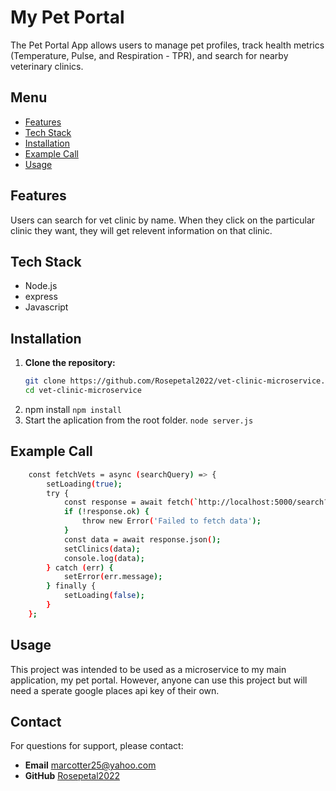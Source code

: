 # My Pet Portal

The Pet Portal App allows users to manage pet profiles, track health metrics (Temperature, Pulse, and Respiration - TPR), and search for nearby veterinary clinics.

## Menu

- [Features](#features)
- [Tech Stack](#tech-stack)
- [Installation](#installation)
- [Example Call](#example-call)
- [Usage](#usage)

## Features

Users can search for vet clinic by name. When they click on the particular clinic they want, they will get relevent information on that clinic.

## Tech Stack

- Node.js 
- express
- Javascript


## Installation

1. **Clone the repository:**
   ```bash
   git clone https://github.com/Rosepetal2022/vet-clinic-microservice.git
   cd vet-clinic-microservice
   ```
2. npm install
    ``` npm install ```
4. Start the aplication from the root folder.
    ```node server.js```

## Example Call 
```bash
    const fetchVets = async (searchQuery) => {
        setLoading(true);
        try {
            const response = await fetch(`http://localhost:5000/search?query=${encodeURIComponent(searchQuery)}`);
            if (!response.ok) {
                throw new Error('Failed to fetch data');
            }
            const data = await response.json();
            setClinics(data); 
            console.log(data);
        } catch (err) {
            setError(err.message);
        } finally {
            setLoading(false);
        }
    };
```


## Usage 

This project was intended to be used as a microservice to my main application, my pet portal. However, anyone can use this project but will need a sperate google places api key of their own. 

## Contact
For questions for support, please contact: 
+ **Email** marcotter25@yahoo.com
+ **GitHub** [Rosepetal2022](https://github.com/Rosepetal2022)